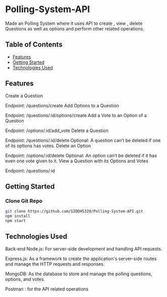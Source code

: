 # Polling-System-API
 Made an Polling System where it uses API to create , view , delete Questions as well as options and perform other related operations.

## Table of Contents
- [Features](#features)
- [Getting Started](#getting-started)
- [Technologies Used](#Technologies-Used)
  
## Features
Create a Question

Endpoint: /questions/create
Add Options to a Question

Endpoint: /questions/:id/options/create
Add a Vote to an Option of a Question

Endpoint: /options/:id/add_vote
Delete a Question

Endpoint: /questions/:id/delete
Optional: A question can’t be deleted if one of its options has votes.
Delete an Option

Endpoint: /options/:id/delete
Optional: An option can’t be deleted if it has even one vote given to it.
View a Question with its Options and Votes

Endpoint: /questions/:id


## Getting Started

### Clone Git Repo

```bash
git clone https://github.com/SIDDH5320/Polling-System-API.git
npm install
npm start
```
## Technologies Used

Back-end
Node.js: For server-side development and handling API requests.

Express.js: As a framework to create the application's server-side routes and manage the HTTP requests and responses.

MongoDB: As the database to store and manage the polling questions, options, and votes.

Postman : for the API related operations
